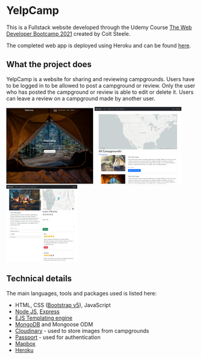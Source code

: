 # YelpCamp
This is a Fullstack website developed through the Udemy Course [The Web Developer Bootcamp 2021](https://www.udemy.com/course/the-web-developer-bootcamp/) created by Colt Steele.

The completed web app is deployed using Heroku and can be found [here](https://limitless-beyond-02363.herokuapp.com/).

## What the project does
YelpCamp is a website for sharing and reviewing campgrounds. Users have to be logged in to be allowed to post a campground or review. Only the user who has posted the campground or review is able to edit or delete it. Users can leave a review on a campground made by another user.

<img src="readme_images/homepage.png" width="230"> <img src="readme_images/campgroundspage.png" width="230" height="203">
<img src="readme_images/showpage.png" height="203">

## Technical details
The main languages, tools and packages used is listed here:
* HTML, CSS ([Bootstrap v5](https://getbootstrap.com/docs/5.0/getting-started/introduction/)), JavaScript
* [Node JS](https://nodejs.org/en/), [Express](https://expressjs.com/)
* [EJS Templating engine](https://ejs.co/)
* [MongoDB](https://www.mongodb.com/) and Mongoose ODM
* [Cloudinary](https://cloudinary.com/) - used to store images from campgrounds
* [Passport](http://www.passportjs.org/) - used for authentication
* [Mapbox](https://www.mapbox.com/)
* [Heroku](https://www.heroku.com/)

    
